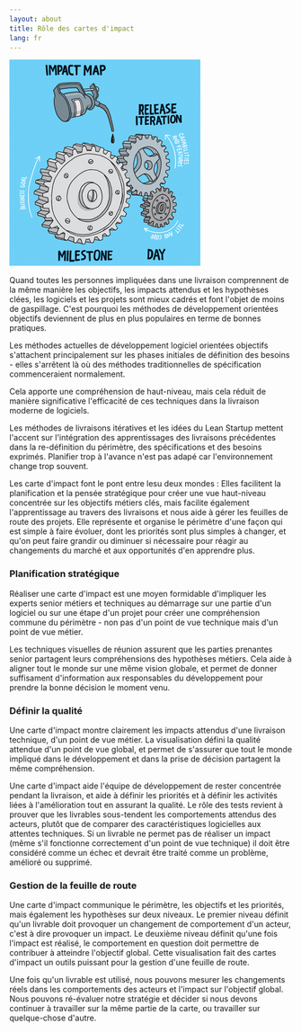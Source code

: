 ```yaml
---
layout: about
title: Rôle des cartes d'impact
lang: fr
---
```

<img src="/assets/3_gears_n.png" class="span4 pull-right">

Quand toutes les personnes impliquées dans une livraison comprennent de la même manière les objectifs, les impacts attendus et les hypothèses clées, les logiciels et les projets sont mieux cadrés et font l'objet de moins de gaspillage. C'est pourquoi les méthodes de développement orientées objectifs deviennent de plus en plus populaires en terme de bonnes pratiques.
 
Les méthodes actuelles de développement logiciel orientées objectifs s'attachent principalement sur les phases initiales de définition des besoins - elles s'arrêtent là où des méthodes traditionnelles de spécification commenceraient normalement. 

Cela apporte une compréhension de haut-niveau, mais cela réduit de manière significative l'efficacité de ces techniques dans la livraison moderne de logiciels. 

Les méthodes de livraisons itératives et les idées du Lean Startup mettent l'accent sur l'intégration des apprentissages des livraisons précédentes dans la re-définition du périmètre, des spécifications et des besoins exprimés. Planifier trop à l'avance n'est pas adapé car l'environnement change trop souvent.

Les carte d'impact font le pont entre lesu deux mondes : Elles facilitent la planification et la pensée stratégique pour créer une vue haut-niveau concentrée sur les objectifs métiers clés, mais facilite également l'apprentissage au travers des livraisons et nous aide à gérer les feuilles de route des projets. Elle représente et organise le périmètre d'une façon qui est simple à faire évoluer, dont les priorités sont plus simples à changer, et qu'on peut faire grandir ou diminuer si nécessaire pour réagir au changements du marché et aux opportunités d'en apprendre plus. 


### Planification stratégique

Réaliser une carte d'impact est une moyen formidable d'impliquer les experts senior métiers et techniques au démarrage sur une partie d'un logiciel ou sur une étape d'un projet pour créer une compréhension commune du périmètre - non pas d'un point de vue technique mais d'un point de vue métier. 

Les techniques visuelles de réunion assurent que les parties prenantes senior partagent leurs compréhensions des hypothèses métiers. Cela aide à aligner tout le monde sur une même vision globale, et permet de donner suffisament d'information aux responsables du développement pour prendre la bonne décision le moment venu.

### Définir la qualité
Une carte d'impact montre clairement les impacts attendus d'une livraison technique, d'un point de vue métier. La visualisation défini la qualité attendue d'un point de vue global, et permet de s'assurer que tout le monde impliqué dans le développement et dans la prise de décision partagent la même compréhension.

Une carte d'impact aide l'équipe de développement de rester concentrée pendant la livraison, et aide à définir les priorités et à définir les activités liées à l'amélioration tout en assurant la qualité. Le rôle des tests revient à prouver que les livrables sous-tendent les comportements attendus des acteurs, plutôt que de comparer des caractéristiques logicielles aux attentes techniques. Si un livrable ne permet pas de réaliser  un impact (même s'il fonctionne correctement d'un point de vue technique) il doit être considéré comme un échec et devrait être traité comme un problème, amélioré ou supprimé.

### Gestion de la feuille de route

Une carte d'impact communique le périmètre, les objectifs et les priorités, mais également les hypothèses sur deux niveaux. Le premier niveau définit qu'un livrable doit provoquer un changement de comportement d'un acteur, c'est à dire provoquer un impact. Le deuxième niveau définit qu'une fois l'impact est réalisé, le comportement en question doit permettre de contribuer à atteindre l'objectif global. Cette visualisation fait des cartes d'impact un outils puissant pour la gestion d'une feuille de route. 

Une fois qu'un livrable est utilisé, nous pouvons mesurer les changements réels dans les comportements des acteurs et l'impact sur l'objectif global. Nous pouvons ré-évaluer notre stratégie et décider si nous devons continuer à travailler sur la même partie de la carte, ou travailler sur quelque-chose d'autre. 

